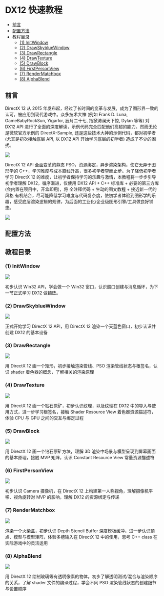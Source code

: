 # DX12 快速教程

- [前言](#前言)
- [配置方法](#配置方法)
- [教程目录](#教程目录)
  - [(1) InitWindow](#1-InitWindow)
  - [(2) DrawSkyblueWindow](#2-DrawSkyblueWindow)
  - [(3) DrawRectangle](#3-DrawRectangle)
  - [(4) DrawTexture](#4-DrawTexture)
  - [(5) DrawBlock](#5-DrawBlock)
  - [(6) FirstPersonView](#6-FirstPersonView)
  - [(7) RenderMatchbox](#7-RenderMatchbox)
  - [(8) AlphaBlend](#8-AlphaBlend)

## 前言

DirectX 12 从 2015 年发布起，经过了长时间的变革与发展，成为了图形界一致的认可，被应用到现代游戏中。众多技术大神 (例如 Frank D. Luna, GameBabyRockSun, Yigarlor, 辰月二十七, 指掀涛澜天下惊, Dylan 等等) 对 DX12 API 进行了全面的深度解读，示例代码完全匹配他们高超的能力。然而无论是微软官方示例的 DirectX-Sample, 还是这些技术大神的示例代码，都对初学者 (尤其是初次接触底层 API, 以 DX12 API 开始学习底层的初学者) 造成了不少的困扰。

![](https://raw.githubusercontent.com/DG-AF/DX12-Quick-Tutorial/master/GitPicDir/434924d4bc0ffcf4c9847705c1aeb90a.jpg)

DirectX 12 API 全面变革的静态 PSO，资源绑定，异步渲染架构，使它无异于图形学的 C++，学习难度与成本直线升高，很多初学者望而止步。为了降低初学者学习 DirectX 12 的难度，让初学者保持学习的乐趣与激情，本教程将一步步引导初学者理解 DX12，循序渐进，仅使用 DX12 API + C++ 标准库 + 必要的第三方库 (会内置在项目中，开盒即用)，将 全注释代码 + 生动的图文教程 + 接近新一代的风格 有机结合，尽可能降低学习难度与代码复杂度，使初学者体验到图形学的乐趣，感受底层渲染逻辑的规律，为后面的工业化/企业级图形引擎/工具做良好铺垫。

![](https://raw.githubusercontent.com/DG-AF/DX12-Quick-Tutorial/master/GitPicDir/c408b84e50aad90dedf0886654d5d334.jpg)

## 配置方法

## 教程目录

### (1) InitWindow

![](https://raw.githubusercontent.com/DG-AF/DX12-Quick-Tutorial/master/GitPicDir/1.PNG)

初步认识 Win32 API，学会做一个 Win32 窗口，认识窗口创建与消息循环，为下一节正式学习 DX12 做铺垫。

### (2) DrawSkyblueWindow

![](https://raw.githubusercontent.com/DG-AF/DX12-Quick-Tutorial/master/GitPicDir/2.PNG)

正式开始学习 DirectX 12 API，用 DirectX 12 渲染一个天蓝色窗口，初步认识并创建 DX12 的基本设备

### (3) DrawRectangle

![](https://raw.githubusercontent.com/DG-AF/DX12-Quick-Tutorial/master/GitPicDir/3.PNG)

用 DirectX 12 画一个矩形，初步接触渲染管线、PSO 渲染管线状态与根签名，认识 shader 着色器的概念，了解相关的渲染原理

### (4) DrawTexture

![](https://raw.githubusercontent.com/DG-AF/DX12-Quick-Tutorial/master/GitPicDir/4.PNG)

用 DirectX 12 画一个钻石原矿，初步认识纹理，以及纹理在 DX12 中的导入与使用方式，进一步学习根签名，接触 Shader Resource View 着色器资源描述符，体验 CPU 与 GPU 之间的交互与绑定过程

### (5) DrawBlock

![](https://raw.githubusercontent.com/DG-AF/DX12-Quick-Tutorial/master/GitPicDir/5.PNG)

用 DirectX 12 画一个钻石原矿方块，理解 3D 渲染中场景与模型呈现到屏幕画面的基本原理，接触 MVP 矩阵，认识 Constant Resource View 常量资源描述符

### (6) FirstPersonView

![](https://raw.githubusercontent.com/DG-AF/DX12-Quick-Tutorial/master/GitPicDir/6.gif)

初步认识 Camera 摄像机，在 DirectX 12 上构建第一人称视角，理解摄像机平移、视角旋转对 MVP 的影响，理解 DX12 的资源绑定与传递

### (7) RenderMatchbox

![](https://raw.githubusercontent.com/DG-AF/DX12-Quick-Tutorial/master/GitPicDir/7.gif)

渲染一个火柴盒，初步认识 Depth Stencil Buffer 深度模板缓冲，进一步认识顶点、模型与模型矩阵，体验多槽输入在 DirectX 12 中的使用，思考 C++ class 在实际游戏中的灵活运用

### (8) AlphaBlend

![](https://raw.githubusercontent.com/DG-AF/DX12-Quick-Tutorial/master/GitPicDir/8.gif)

用 DirectX 12 绘制玻璃等有透明像素的物体，初步了解透明测试/混合与渲染顺序的关系，了解 shader 文件的编译过程，学会不同 PSO 渲染管线状态的创建细节与设置顺序






